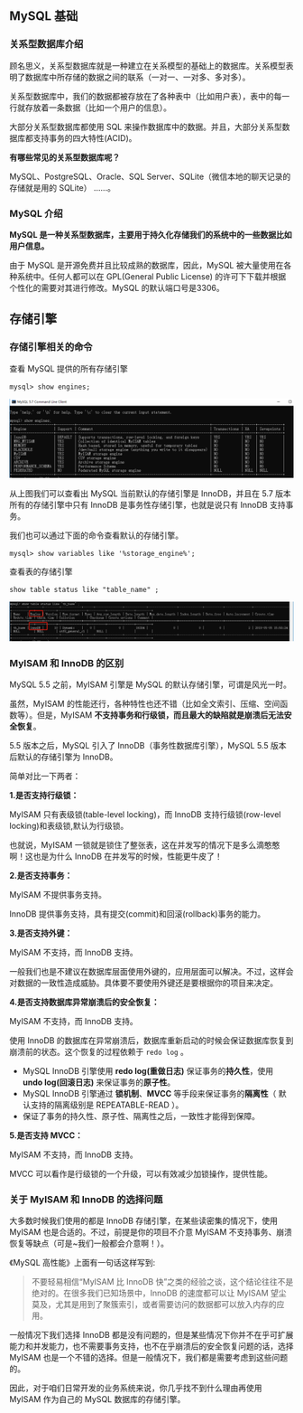 ## MySQL 基础

### 关系型数据库介绍

顾名思义，关系型数据库就是一种建立在关系模型的基础上的数据库。关系模型表明了数据库中所存储的数据之间的联系（一对一、一对多、多对多）。

关系型数据库中，我们的数据都被存放在了各种表中（比如用户表），表中的每一行就存放着一条数据（比如一个用户的信息）。

大部分关系型数据库都使用 SQL 来操作数据库中的数据。并且，大部分关系型数据库都支持事务的四大特性(ACID)。

**有哪些常见的关系型数据库呢？**

MySQL、PostgreSQL、Oracle、SQL Server、SQLite（微信本地的聊天记录的存储就是用的 SQLite） ......。


### MySQL 介绍

**MySQL 是一种关系型数据库，主要用于持久化存储我们的系统中的一些数据比如用户信息。**

由于 MySQL 是开源免费并且比较成熟的数据库，因此，MySQL 被大量使用在各种系统中。任何人都可以在 GPL(General Public License) 的许可下下载并根据个性化的需要对其进行修改。MySQL 的默认端口号是3306。 

## 存储引擎

### 存储引擎相关的命令


查看 MySQL 提供的所有存储引擎

```
mysql> show engines;
```

![](images/2022-03-04-23-20-17.png)

从上图我们可以查看出 MySQL 当前默认的存储引擎是 InnoDB，并且在 5.7 版本所有的存储引擎中只有 InnoDB 是事务性存储引擎，也就是说只有 InnoDB 支持事务。

我们也可以通过下面的命令查看默认的存储引擎。

```
mysql> show variables like '%storage_engine%';
```

查看表的存储引擎

```
show table status like "table_name" ;
```
![](images/2022-03-04-23-24-57.png)

### MyISAM 和 InnoDB 的区别

MySQL 5.5 之前，MyISAM 引擎是 MySQL 的默认存储引擎，可谓是风光一时。

虽然，MyISAM 的性能还行，各种特性也还不错（比如全文索引、压缩、空间函数等）。但是，MyISAM **不支持事务和行级锁，而且最大的缺陷就是崩溃后无法安全恢复**。

5.5 版本之后，MySQL 引入了 InnoDB（事务性数据库引擎），MySQL 5.5 版本后默认的存储引擎为 InnoDB。

简单对比一下两者：

**1.是否支持行级锁：**

MyISAM 只有表级锁(table-level locking)，而 InnoDB 支持行级锁(row-level locking)和表级锁,默认为行级锁。

也就说，MyISAM 一锁就是锁住了整张表，这在并发写的情况下是多么滴憨憨啊！这也是为什么 InnoDB 在并发写的时候，性能更牛皮了！

**2.是否支持事务：**

MyISAM 不提供事务支持。

InnoDB 提供事务支持，具有提交(commit)和回滚(rollback)事务的能力。

**3.是否支持外键：**

MyISAM 不支持，而 InnoDB 支持。

一般我们也是不建议在数据库层面使用外键的，应用层面可以解决。不过，这样会对数据的一致性造成威胁。具体要不要使用外键还是要根据你的项目来决定。

**4.是否支持数据库异常崩溃后的安全恢复：**

MyISAM 不支持，而 InnoDB 支持。

使用 InnoDB 的数据库在异常崩溃后，数据库重新启动的时候会保证数据库恢复到崩溃前的状态。这个恢复的过程依赖于 `redo log` 。

* MySQL InnoDB 引擎使用 **redo log(重做日志)** 保证事务的**持久性**，使用 **undo log(回滚日志)** 来保证事务的**原子性**。
* MySQL InnoDB 引擎通过 **锁机制**、**MVCC** 等手段来保证事务的**隔离性**（ 默认支持的隔离级别是 REPEATABLE-READ ）。
* 保证了事务的持久性、原子性、隔离性之后，一致性才能得到保障。

**5.是否支持 MVCC：**

MyISAM 不支持，而 InnoDB 支持。

MVCC 可以看作是行级锁的一个升级，可以有效减少加锁操作，提供性能。

### 关于 MyISAM 和 InnoDB 的选择问题

大多数时候我们使用的都是 InnoDB 存储引擎，在某些读密集的情况下，使用 MyISAM 也是合适的。不过，前提是你的项目不介意 MyISAM 不支持事务、崩溃恢复等缺点（可是~我们一般都会介意啊！）。

《MySQL 高性能》上面有一句话这样写到:

> 不要轻易相信“MyISAM 比 InnoDB 快”之类的经验之谈，这个结论往往不是绝对的。在很多我们已知场景中，InnoDB 的速度都可以让 MyISAM 望尘莫及，尤其是用到了聚簇索引，或者需要访问的数据都可以放入内存的应用。

一般情况下我们选择 InnoDB 都是没有问题的，但是某些情况下你并不在乎可扩展能力和并发能力，也不需要事务支持，也不在乎崩溃后的安全恢复问题的话，选择 MyISAM 也是一个不错的选择。但是一般情况下，我们都是需要考虑到这些问题的。

因此，对于咱们日常开发的业务系统来说，你几乎找不到什么理由再使用 MyISAM 作为自己的 MySQL 数据库的存储引擎。

